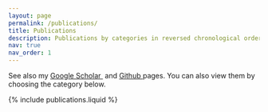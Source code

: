```yaml
---
layout: page
permalink: /publications/
title: Publications
description: Publications by categories in reversed chronological order. generated by jekyll-scholar.
nav: true
nav_order: 1
---
```


<!-- _pages/publications.md -->

See also my 
<a href="https://scholar.google.com/citations?user=aaIkvG0AAAAJ&hl=en" style="height:2rem;">Google Scholar <i class="ai ai-google-scholar-square" style="padding-right:0.25rem;"></i></a> 
and 
<a href="https://github.com/jliang993" title="GitHub">Github <i class="fa-brands fa-github"></i></a> pages. 
You can also view them by choosing the category below. 

{% include publications.liquid %}

